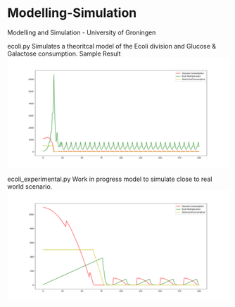 # Modelling-Simulation
Modelling and Simulation - University of Groningen

ecoli.py
  Simulates a theoritcal model of the Ecoli division and Glucose & Galactose consumption.
  Sample Result
 ![](images/Ecoli.png)
 
ecoli_experimental.py
 Work in progress model to simulate close to real world scenario.
 ![](images/Ecoli-Experimental.png)
